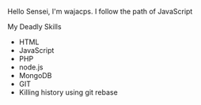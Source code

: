 Hello Sensei, I'm wajacps. I follow the path of JavaScript

My Deadly Skills
* HTML
* JavaScript
* PHP
* node.js
* MongoDB
* GIT
* Killing history using git rebase
